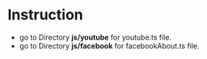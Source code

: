 # Instruction 
- go to Directory **js/youtube** for youtube.ts file.
- go to Directory **js/facebook** for facebookAbout.ts file.
